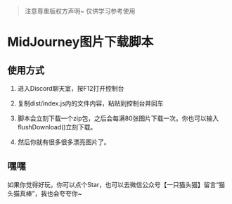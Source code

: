 > 注意尊重版权方声明~ 仅供学习参考使用
# MidJourney图片下载脚本

## 使用方式
1. 进入Discord聊天室，按F12打开控制台

2. 复制dist/index.js内的文件内容，粘贴到控制台并回车

3. 脚本会立刻下载一个zip包，之后会每满80张图片下载一次。你也可以输入flushDownload()立刻下载。

4. 然后你就有很多很多漂亮图片了。

## 嘿嘿
如果你觉得好玩，你可以点个Star，也可以去微信公众号【一只猫头猫】留言“猫头猫真棒”，我也会夸夸你~